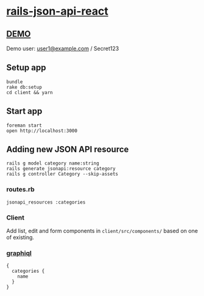 # [rails-json-api-react](https://github.com/tb/rails-json-api-react)

## [DEMO](https://rails-json-api-react.herokuapp.com)

Demo user: user1@example.com / Secret123

## Setup app

    bundle
    rake db:setup
    cd client && yarn

## Start app

    foreman start
    open http://localhost:3000

## Adding new JSON API resource

    rails g model category name:string
    rails generate jsonapi:resource category
    rails g controller Category --skip-assets

### routes.rb

    jsonapi_resources :categories

### Client

Add list, edit and form components in `client/src/components/` based on one of existing.

### [graphiql](http://localhost:3001/graphiql)
        
    {
      categories {
        name
      }
    }

